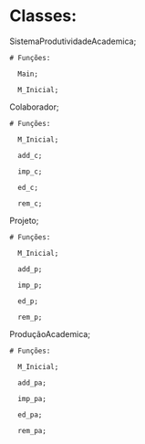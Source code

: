 # Classes:

  SistemaProdutividadeAcademica;
  
    # Funções: 
    
      Main;
      
      M_Inicial;
      
  Colaborador;
  
    # Funções: 
    
      M_Inicial;
      
      add_c;
      
      imp_c;
      
      ed_c;
      
      rem_c;
      
  Projeto;
  
    # Funções: 
    
      M_Inicial;
      
      add_p;
      
      imp_p;
      
      ed_p;
      
      rem_p;
  
  ProduçãoAcademica;
  
    # Funções: 
    
      M_Inicial;
      
      add_pa;
      
      imp_pa;
      
      ed_pa;
      
      rem_pa; 
